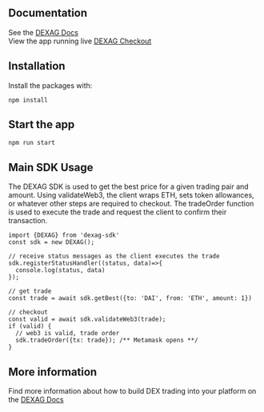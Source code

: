 ## Documentation
See the [DEXAG Docs](https://docs.dex.ag)  
View the app running live [DEXAG Checkout](https://checkout.dex.ag)

## Installation
Install the packages with:
```
npm install
```

## Start the app
```
npm run start
```

## Main SDK Usage
The DEXAG SDK is used to get the best price for a given trading pair and amount. Using validateWeb3, the client wraps ETH, sets token allowances, or whatever other steps are required to checkout. The tradeOrder function is used to execute the trade and request the client to confirm their transaction.
```
import {DEXAG} from 'dexag-sdk'
const sdk = new DEXAG();

// receive status messages as the client executes the trade
sdk.registerStatusHandler((status, data)=>{
  console.log(status, data)
});

// get trade
const trade = await sdk.getBest({to: 'DAI', from: 'ETH', amount: 1})

// checkout
const valid = await sdk.validateWeb3(trade);
if (valid) {
  // web3 is valid, trade order
  sdk.tradeOrder({tx: trade}); /** Metamask opens **/
}

```

## More information
Find more information about how to build DEX trading into your platform on the [DEXAG Docs](https://docs.dex.ag)
